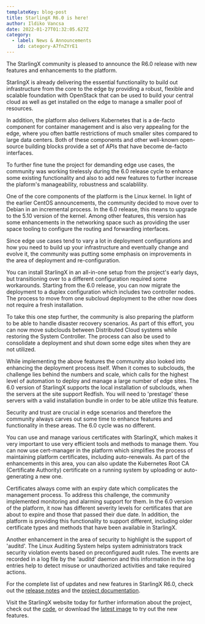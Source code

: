 ```yaml
---
templateKey: blog-post
title: StarlingX R6.0 is here!
author: Ildiko Vancsa
date: 2022-01-27T01:32:05.627Z
category: 
  - label: News & Announcements
    id: category-A7fnZYrE1
---
```


The StarlingX community is pleased to announce the R6.0 release with new features and enhancements to the platform.<!-- more -->

StarlingX is already delivering the essential functionality to build out infrastructure from the core to the edge by providing a robust, flexible and scalable foundation with OpenStack that can be used to build your central cloud as well as get installed on the edge to manage a smaller pool of resources.

In addition, the platform also delivers Kubernetes that is a de-facto component for container management and is also very appealing for the edge, where you often battle restrictions of much smaller sites compared to large data centers. Both of these components and other well-known open-source building blocks provide a set of APIs that have become de-facto interfaces.

To further fine tune the project for demanding edge use cases, the community was working tirelessly during the 6.0 release cycle to enhance some existing functionality and also to add new features to further increase the plaform's manageability, robustness and scalablility.

One of the core components of the platform is the Linux kernel. In light of the earlier CentOS announcements, the community decided to move over to Debian in an incremental process. In the 6.0 release, this means to upgrade to the 5.10 version of the kernel. Among other features, this version has some enhancements in the networking space such as providing the user space tooling to configure the routing and forwarding interfaces.

Since edge use cases tend to vary a lot in deployment configurations and how you need to build up your infrastructure and eventually change and evolve it, the community was putting some emphasis on improvements in the area of deployment and re-configuration.

You can install StarlingX in an all-in-one setup from the project's early days, but transitioning over to a different configuration required some workarounds. Starting from the 6.0 release, you can now migrate the deployment to a duplex configuration which includes two controller nodes. The process to move from one subcloud deployment to the other now does not require a fresh installation.

To take this one step further, the community is also preparing the platform to be able to handle disaster recovery scenarios. As part of this effort, you can now move subclouds between Distributed Cloud systems while restoring the System Controller. The process can also be used to consolidate a deployment and shut down some edge sites when they are not utilized.

While implementing the above features the community also looked into enhancing the deployment process itself. When it comes to subclouds, the challenge lies behind the numbers and scale, which calls for the highest level of automation to deploy and manage a large number of edge sites. The 6.0 version of StarlingX supports the local installation of subclouds, when the servers at the site support Redfish. You will need to 'prestage' these servers with a valid installation bundle in order to be able utilize this feature.

Security and trust are crucial in edge scenarios and therefore the community always carves out some time to enhance features and functionality in these areas. The 6.0 cycle was no different.

You can use and manage various certificates with StarlingX, which makes it very important to use very efficient tools and methods to manage them. You can now use cert-manager in the platform which simplifies the process of maintaining platform certificates, including auto-renewals. As part of the enhancements in this area, you can also update the Kubernetes Root CA (Certificate Authority) certificate on a running system by uploading or auto-generating a new one.

Certificates always come with an expiry date which complicates the management process. To address this challenge, the community implemented monitoring and alarming support for them. In the 6.0 version of the platform, it now has different severity levels for certificates that are about to expire and those that passed their due date. In addition, the platform is providing this functionality to support different, including older certificate types and methods that have been available in StarlingX.

Another enhancement in the area of security to highlight is the support of 'auditd'. The Linux Auditing System helps system administrators track security violation events based on preconfigured audit rules. The events are recorded in a log file by the 'auditd' daemon and this information in the log entries help to detect misuse or unauthorized activities and take required actions.

For the complete list of updates and new features in StarlingX R6.0, check out the [release notes](https://docs.starlingx.io/releasenotes/r6-0-release-notes-bc72d0b961e7.html) and the [project documentation](https://docs.starlingx.io/).

Visit the StarlingX website today for further information about the project, check out the [code](https://opendev.org/starlingx), or download the [latest image](http://mirror.starlingx.cengn.ca/mirror/starlingx/release/) to try out the new features.
